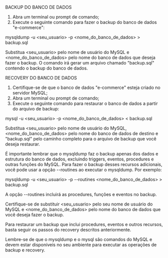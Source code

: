 BACKUP DO BANCO DE DADOS

1. Abra um terminal ou prompt de comando;
2. Execute o seguinte comando para fazer o backup do banco de dados "e-commerce":

mysqldump -u <seu_usuario> -p <nome_do_banco_de_dados> > backup.sql

Substitua <seu_usuario> pelo nome de usuário do MySQL e <nome_do_banco_de_dados> pelo nome do banco de dados que deseja fazer o backup. 
O comando irá gerar um arquivo chamado "backup.sql" contendo o backup do banco de dados.

RECOVERY DO BANCO DE DADOS

1. Certifique-se de que o banco de dados "e-commerce" esteja criado no servidor MySQL;
2. Abra um terminal ou prompt de comando;
3. Execute o seguinte comando para restaurar o banco de dados a partir do arquivo de backup:

mysql -u <seu_usuario> -p <nome_do_banco_de_dados> < backup.sql

Substitua <seu_usuario> pelo nome de usuário do MySQL, <nome_do_banco_de_dados> pelo nome do banco de dados de destino e "backup.sql" pelo 
caminho completo para o arquivo de backup que você deseja restaurar.

É importante lembrar que o mysqldump faz o backup apenas dos dados e estrutura do banco de dados, excluindo triggers, eventos, procedures e 
outras funções do MySQL. Para fazer o backup desses recursos adicionais, você pode usar a opção --routines ao executar o mysqldump. Por exemplo:

mysqldump -u <seu_usuario> -p --routines <nome_do_banco_de_dados> > backup.sql

A opção --routines incluirá as procedures, funções e eventos no backup.

Certifique-se de substituir <seu_usuario> pelo seu nome de usuário do MySQL e <nome_do_banco_de_dados> pelo nome do banco de dados que você 
deseja fazer o backup.

Para restaurar um backup que inclui procedures, eventos e outros recursos, basta seguir os passos do recovery descritos anteriormente.

Lembre-se de que o mysqldump e o mysql são comandos do MySQL e devem estar disponíveis no seu ambiente para executar as operações de backup e 
recovery.